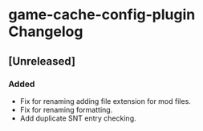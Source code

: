 <!-- Keep a Changelog guide -> https://keepachangelog.com -->

# game-cache-config-plugin Changelog

## [Unreleased]
### Added
- Fix for renaming adding file extension for mod files. 
- Fix for renaming formatting. 
- Add duplicate SNT entry checking.
